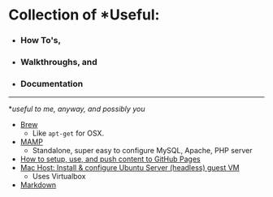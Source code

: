# Collection of *Useful:
* ### How To's, 
* ### Walkthroughs, and 
* ### Documentation
___
**useful to me, anyway, and possibly you*

* [Brew](Brew/)
  * Like ```apt-get``` for OSX. 
* [MAMP](MAMP/)
  * Standalone, super easy to configure MySQL, Apache, PHP server 
* [How to setup, use, and push content to GitHub Pages](GitHubProjectPages)
* [Mac Host: Install & configure Ubuntu Server (headless) guest VM](HeadlessUbuntuGuest/)
  * Uses Virtualbox
 * [Markdown](Markdown/)